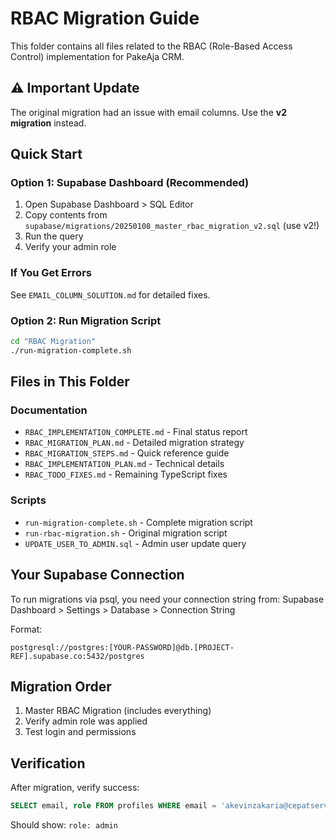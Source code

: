 # RBAC Migration Guide

This folder contains all files related to the RBAC (Role-Based Access Control) implementation for PakeAja CRM.

## ⚠️ Important Update
The original migration had an issue with email columns. Use the **v2 migration** instead.

## Quick Start

### Option 1: Supabase Dashboard (Recommended)
1. Open Supabase Dashboard > SQL Editor
2. Copy contents from `supabase/migrations/20250108_master_rbac_migration_v2.sql` (use v2!)
3. Run the query
4. Verify your admin role

### If You Get Errors
See `EMAIL_COLUMN_SOLUTION.md` for detailed fixes.

### Option 2: Run Migration Script
```bash
cd "RBAC Migration"
./run-migration-complete.sh
```

## Files in This Folder

### Documentation
- `RBAC_IMPLEMENTATION_COMPLETE.md` - Final status report
- `RBAC_MIGRATION_PLAN.md` - Detailed migration strategy
- `RBAC_MIGRATION_STEPS.md` - Quick reference guide
- `RBAC_IMPLEMENTATION_PLAN.md` - Technical details
- `RBAC_TODO_FIXES.md` - Remaining TypeScript fixes

### Scripts
- `run-migration-complete.sh` - Complete migration script
- `run-rbac-migration.sh` - Original migration script
- `UPDATE_USER_TO_ADMIN.sql` - Admin user update query

## Your Supabase Connection

To run migrations via psql, you need your connection string from:
Supabase Dashboard > Settings > Database > Connection String

Format:
```
postgresql://postgres:[YOUR-PASSWORD]@db.[PROJECT-REF].supabase.co:5432/postgres
```

## Migration Order

1. Master RBAC Migration (includes everything)
2. Verify admin role was applied
3. Test login and permissions

## Verification

After migration, verify success:
```sql
SELECT email, role FROM profiles WHERE email = 'akevinzakaria@cepatservicestation.com';
```

Should show: `role: admin`